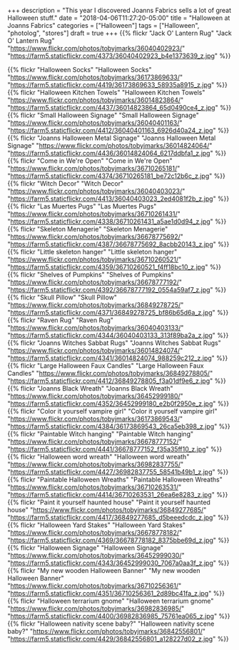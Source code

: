 +++
description = "This year I discovered Joanns Fabrics sells a lot of great Halloween stuff."
date = "2018-04-06T11:27:20-05:00"
title = "Halloween at Joanns Fabrics"
categories = ["Halloween"]
tags = ["Halloween", "photolog", "stores"]
draft = true
+++
{{% flickr "Jack O' Lantern Rug"
           "Jack O' Lantern Rug"
           "https://www.flickr.com/photos/tobyjmarks/36040402923/"
           "https://farm5.staticflickr.com/4373/36040402923_b4e1373639_z.jpg" %}}
<!--more-->
           
{{% flickr "Halloween Socks"
           "Halloween Socks"
           "https://www.flickr.com/photos/tobyjmarks/36173869633/"
           "https://farm5.staticflickr.com/4419/36173869633_58935a8915_z.jpg" %}}
{{% flickr "Halloween Kitchen Towels"
           "Halloween Kitchen Towels"
           "https://www.flickr.com/photos/tobyjmarks/36014823864/"
           "https://farm5.staticflickr.com/4437/36014823864_65d0490ce4_z.jpg" %}}
{{% flickr "Small Halloween Signage"
           "Small Halloween Signage"
           "https://www.flickr.com/photos/tobyjmarks/36040401163/"
           "https://farm5.staticflickr.com/4412/36040401163_6926d40a24_z.jpg" %}}
{{% flickr "Joanns Halloween Metal Signage"
           "Joanns Halloween Metal Signage"
           "https://www.flickr.com/photos/tobyjmarks/36014824064/"
           "https://farm5.staticflickr.com/4436/36014824064_6217ddbfa1_z.jpg" %}}
{{% flickr "Come in We're Open"
           "Come in We're Open"
           "https://www.flickr.com/photos/tobyjmarks/36710265181/"
           "https://farm5.staticflickr.com/4374/36710265181_be72c12b6c_z.jpg" %}}
{{% flickr "Witch Decor"
           "Witch Decor"
           "https://www.flickr.com/photos/tobyjmarks/36040403023/"
           "https://farm5.staticflickr.com/4413/36040403023_2ed4081f2b_z.jpg" %}}
{{% flickr "Las Muertes Pugs"
           "Las Muertes Pugs"
           "https://www.flickr.com/photos/tobyjmarks/36710261431/"
           "https://farm5.staticflickr.com/4338/36710261431_a5ae1d0d94_z.jpg" %}}
{{% flickr "Skeleton Menagerie"
           "Skeleton Menagerie"
           "https://www.flickr.com/photos/tobyjmarks/36678775692/"
           "https://farm5.staticflickr.com/4387/36678775692_8acbb20143_z.jpg" %}}
{{% flickr "Little skeleton hanger"
           "Little skeleton hanger"
           "https://www.flickr.com/photos/tobyjmarks/36710260521/"
           "https://farm5.staticflickr.com/4359/36710260521_f4ff18bc10_z.jpg" %}}
{{% flickr "Shelves of Pumpkins"
           "Shelves of Pumpkins"
           "https://www.flickr.com/photos/tobyjmarks/36678777192/"
           "https://farm5.staticflickr.com/4392/36678777192_0554a59af7_z.jpg" %}}
{{% flickr "Skull Pillow"
           "Skull Pillow"
           "https://www.flickr.com/photos/tobyjmarks/36849278725/"
           "https://farm5.staticflickr.com/4371/36849278725_bf86b65d6a_z.jpg" %}}
{{% flickr "Raven Rug"
           "Raven Rug"
           "https://www.flickr.com/photos/tobyjmarks/36040403133/"
           "https://farm5.staticflickr.com/4344/36040403133_313f89ba2a_z.jpg" %}}
{{% flickr "Joanns Witches Sabbat Rugs"
           "Joanns Witches Sabbat Rugs"
           "https://www.flickr.com/photos/tobyjmarks/36014824074/"
           "https://farm5.staticflickr.com/4341/36014824074_988259c212_z.jpg" %}}
{{% flickr "Large Halloween Faux Candles"
           "Large Halloween Faux Candles"
           "https://www.flickr.com/photos/tobyjmarks/36849278805/"
           "https://farm5.staticflickr.com/4412/36849278805_f3a01df9e6_z.jpg" %}}
{{% flickr "Joanns Black Wreath"
           "Joanns Black Wreath"
           "https://www.flickr.com/photos/tobyjmarks/36452999180/"
           "https://farm5.staticflickr.com/4352/36452999180_e2b0f2950e_z.jpg" %}}
{{% flickr "Color it yourself vampire girl"
           "Color it yourself vampire girl"
           "https://www.flickr.com/photos/tobyjmarks/36173869543/"
           "https://farm5.staticflickr.com/4384/36173869543_26ca5eb398_z.jpg" %}}
{{% flickr "Paintable Witch hanging"
           "Paintable Witch hanging"
           "https://www.flickr.com/photos/tobyjmarks/36678777152/"
           "https://farm5.staticflickr.com/4441/36678777152_f35a35ff10_z.jpg" %}}
{{% flickr "Halloween word wreath"
           "Halloween word wreath"
           "https://www.flickr.com/photos/tobyjmarks/36982837755/"
           "https://farm5.staticflickr.com/4427/36982837755_58541b49b1_z.jpg" %}}
{{% flickr "Paintable Halloween Wreaths"
           "Paintable Halloween Wreaths"
           "https://www.flickr.com/photos/tobyjmarks/36710263531/"
           "https://farm5.staticflickr.com/4414/36710263531_26ea6e8283_z.jpg" %}}
{{% flickr "Paint it yourself haunted house"
           "Paint it yourself haunted house"
           "https://www.flickr.com/photos/tobyjmarks/36849277685/"
           "https://farm5.staticflickr.com/4417/36849277685_d5beeedcdc_z.jpg" %}}
{{% flickr "Halloween Yard Stakes"
           "Halloween Yard Stakes"
           "https://www.flickr.com/photos/tobyjmarks/36678778182/"
           "https://farm5.staticflickr.com/4369/36678778182_8375bbe69d_z.jpg" %}}
{{% flickr "Halloween Signage"
           "Halloween Signage"
           "https://www.flickr.com/photos/tobyjmarks/36452999030/"
           "https://farm5.staticflickr.com/4343/36452999030_7067a0aa3f_z.jpg" %}}
{{% flickr "My new wooden Halloween Banner"
           "My new wooden Halloween Banner"
           "https://www.flickr.com/photos/tobyjmarks/36710256361/"
           "https://farm5.staticflickr.com/4351/36710256361_2d89bc41fa_z.jpg" %}}
{{% flickr "Halloween terrarium gnome"
           "Halloween terrarium gnome"
           "https://www.flickr.com/photos/tobyjmarks/36982836985/"
           "https://farm5.staticflickr.com/4400/36982836985_75761ea065_z.jpg" %}}
{{% flickr "Halloween nativity scene baby?"
           "Halloween nativity scene baby?"
           "https://www.flickr.com/photos/tobyjmarks/36842556801/"
           "https://farm5.staticflickr.com/4429/36842556801_a128227d02_z.jpg" %}}

